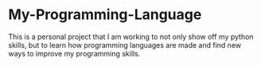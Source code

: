 # My-Programming-Language
This is a personal project that I am working to not only show off my python skills, but to learn how programming languages are made and find new ways to improve my programming skills.
